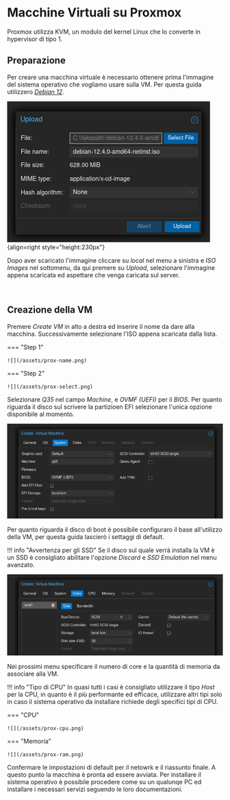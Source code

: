 # Macchine Virtuali su Proxmox

Proxmox utilizza KVM, un modulo del kernel Linux che lo converte in hypervisor di tipo 1.

## Preparazione

Per creare una macchina virtuale è necessario ottenere prima l'immagine del sistema operativo che vogliamo usare sulla VM. Per questa guida utilizzero [*Debian 12*](https://www.debian.org/).


![](/assets/prox-iso.png){align=right style="height:230px"}

Dopo aver scaricato l'immagine cliccare su *local* nel menu a sinistra e *ISO Images* nel sottomenu, da qui premere su *Upload*, selezionare l'immagine appena scaricata ed aspettare che venga caricata sul server.

<br>

## Creazione della VM

Premere *Create VM* in alto a destra ed inserire il nome da dare alla macchina. Successivamente selezionare l'ISO appena scaricata dalla lista.


=== "Step 1"

    ![](/assets/prox-name.png)

=== "Step 2"
    
    ![](/assets/prox-select.png)

Selezionare *Q35* nel campo *Machine*, e *OVMF (UEFI)* per il *BIOS*. Per quanto riguarda il disco sul scrivere la partizioen EFI selezionare l'unica opzione disponibile al momento.

![](/assets/prox-system.png)

Per quanto riguarda il disco di boot è possibile configuraro il base all'utilizzo della VM, per questa guida lascierò i settaggi di default.

!!! info "Avvertenza per gli SSD"
    Se il disco sul quale verrà installa la VM è un SSD è consigliato abilitare l'opzione *Discard* e *SSD Emulation* nel menu avanzato.

![](/assets/prox-disk.png)

Nei prossimi menu specificare il numero di core e la quantità di memoria da associare alla VM.

!!! info "Tipo di CPU"
    In quasi tutti i casi è consigliato utilizzare il tipo *Host* per la CPU, in quanto è il più performante ed efficace, utilizzare altri tipi solo in caso il sistema operativo da installare richiede degli specifici tipi di CPU.

=== "CPU"

    ![](/assets/prox-cpu.png)

=== "Memoria"
    
    ![](/assets/prox-ram.png)

Confermare le impostazioni di default per il netowrk e il riassunto finale. A questo punto la macchina è pronta ad essere avviata. Per installare il sistema operativo è possibile procedere come su un qualunqe PC ed installare i necessari servizi seguendo le loro documentazioni.